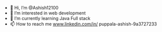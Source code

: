 - 👋 Hi, I’m @Ashish12100
- 👀 I’m interested in web development 
- 🌱 I’m currently learning Java Full stack
- 📫 How to reach me www.linkedin.com/in/
puppala-ashish-9a3727233




<!---
Ashish12100/Ashish12100 is a ✨ special ✨ repository because its `README.md` (this file) appears on your GitHub profile.
You can click the Preview link to take a look at your changes.
--->
